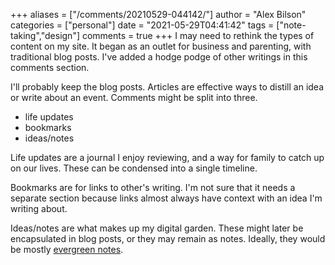 +++
aliases = ["/comments/20210529-044142/"]
author = "Alex Bilson"
categories = ["personal"]
date = "2021-05-29T04:41:42"
tags = ["note-taking","design"]
comments = true
+++
I may need to rethink the types of content on my site. It began as an outlet for business and parenting, with traditional blog posts. I've added a hodge podge of other writings in this comments section.

I'll probably keep the blog posts. Articles are effective ways to distill an idea or write about an event. Comments might be split into three.

- life updates
- bookmarks
- ideas/notes

Life updates are a journal I enjoy reviewing, and a way for family to catch up on our lives. These can be condensed into a single timeline.

Bookmarks are for links to other's writing. I'm not sure that it needs a separate section because links almost always have context with an idea I'm writing about.

Ideas/notes are what makes up my digital garden. These might later be encapsulated in blog posts, or they may remain as notes. Ideally, they would be mostly [evergreen notes](https://notes.andymatuschak.org/z4SDCZQeRo4xFEQ8H4qrSqd68ucpgE6LU155C).

